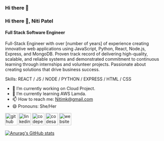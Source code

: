 ### Hi there 👋

### Hi there 👋, Niti Patel
#### Full Stack Software Engineer
Full-Stack Engineer with over [number of years] of experience creating innovative web applications using JavaScript, Python, React, Node.js, Express, and MongoDB. Proven track record of delivering high-quality, scalable, and reliable systems and demonstrated commitment to continuous learning through internships and volunteer projects. Passionate about creating solutions that drive business success.

Skills: REACT / JS / NODE / PYTHON / EXPRESS / HTML / CSS

- 🔭 I’m currently working on Cloud Project. 
- 🌱 I’m currently learning AWS Lamda. 
- 📫 How to reach me: Nitimk@gmail.com 
- 😄 Pronouns: She/Her 


[<img src='https://cdn.jsdelivr.net/npm/simple-icons@3.0.1/icons/github.svg' alt='github' height='40'>](https://github.com/https://github.com/nitimk)  [<img src='https://cdn.jsdelivr.net/npm/simple-icons@3.0.1/icons/linkedin.svg' alt='linkedin' height='40'>](https://www.linkedin.com/in/https://www.linkedin.com/in/nitimk//)  [<img src='https://cdn.jsdelivr.net/npm/simple-icons@3.0.1/icons/codepen.svg' alt='codepen' height='40'>](https://codepen.io/https://codepen.io/nitimk)  [<img src='https://cdn.jsdelivr.net/npm/simple-icons@3.0.1/icons/codesandbox.svg' alt='codesandbox' height='40'>](https://codesandbox.io/u/https://codesandbox.io/u/nitimk)  [<img src='https://cdn.jsdelivr.net/npm/simple-icons@3.0.1/icons/icloud.svg' alt='website' height='40'>](https://github.com/nitimk/MyPortfolio)  

[![Anurag's GitHub stats](https://github-readme-stats.vercel.app/api?username=nitimk)](https://github.com/anuraghazra/github-readme-stats)
